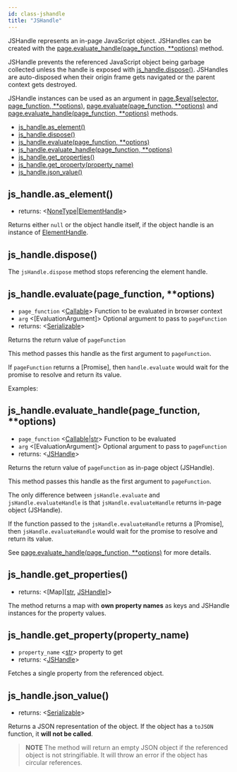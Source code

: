 ```yaml
---
id: class-jshandle
title: "JSHandle"
---
```



JSHandle represents an in-page JavaScript object. JSHandles can be created with the [page.evaluate_handle(page_function, **options)](./api/class-page.md#pageevaluatehandlepagefunction-options) method.

JSHandle prevents the referenced JavaScript object being garbage collected unless the handle is exposed with [js_handle.dispose()](./api/class-jshandle.md#jshandledispose). JSHandles are auto-disposed when their origin frame gets navigated or the parent context gets destroyed.

JSHandle instances can be used as an argument in [page.$eval(selector, page_function, **options)](./api/class-page.md#pageevalselector-pagefunction-options), [page.evaluate(page_function, **options)](./api/class-page.md#pageevaluatepagefunction-options) and [page.evaluate_handle(page_function, **options)](./api/class-page.md#pageevaluatehandlepagefunction-options) methods.


- [js_handle.as_element()](./api/class-jshandle.md#jshandleaselement)
- [js_handle.dispose()](./api/class-jshandle.md#jshandledispose)
- [js_handle.evaluate(page_function, **options)](./api/class-jshandle.md#jshandleevaluatepagefunction-options)
- [js_handle.evaluate_handle(page_function, **options)](./api/class-jshandle.md#jshandleevaluatehandlepagefunction-options)
- [js_handle.get_properties()](./api/class-jshandle.md#jshandlegetproperties)
- [js_handle.get_property(property_name)](./api/class-jshandle.md#jshandlegetpropertypropertyname)
- [js_handle.json_value()](./api/class-jshandle.md#jshandlejsonvalue)

## js_handle.as_element()
- returns: <[NoneType]|[ElementHandle]>

Returns either `null` or the object handle itself, if the object handle is an instance of [ElementHandle].

## js_handle.dispose()

The `jsHandle.dispose` method stops referencing the element handle.

## js_handle.evaluate(page_function, **options)
- `page_function` <[Callable]> Function to be evaluated in browser context
- `arg` <[EvaluationArgument]> Optional argument to pass to `pageFunction`
- returns: <[Serializable]>

Returns the return value of `pageFunction`

This method passes this handle as the first argument to `pageFunction`.

If `pageFunction` returns a [Promise], then `handle.evaluate` would wait for the promise to resolve and return its value.

Examples:

## js_handle.evaluate_handle(page_function, **options)
- `page_function` <[Callable]|[str]> Function to be evaluated
- `arg` <[EvaluationArgument]> Optional argument to pass to `pageFunction`
- returns: <[JSHandle]>

Returns the return value of `pageFunction` as in-page object (JSHandle).

This method passes this handle as the first argument to `pageFunction`.

The only difference between `jsHandle.evaluate` and `jsHandle.evaluateHandle` is that `jsHandle.evaluateHandle` returns in-page object (JSHandle).

If the function passed to the `jsHandle.evaluateHandle` returns a [Promise], then `jsHandle.evaluateHandle` would wait for the promise to resolve and return its value.

See [page.evaluate_handle(page_function, **options)](./api/class-page.md#pageevaluatehandlepagefunction-options) for more details.

## js_handle.get_properties()
- returns: <[Map]\[[str], [JSHandle]\]>

The method returns a map with **own property names** as keys and JSHandle instances for the property values.

## js_handle.get_property(property_name)
- `property_name` <[str]> property to get
- returns: <[JSHandle]>

Fetches a single property from the referenced object.

## js_handle.json_value()
- returns: <[Serializable]>

Returns a JSON representation of the object. If the object has a `toJSON` function, it **will not be called**.

> **NOTE** The method will return an empty JSON object if the referenced object is not stringifiable. It will throw an error if the object has circular references.

[Accessibility]: ./api/class-accessibility.md "Accessibility"
[Browser]: ./api/class-browser.md "Browser"
[BrowserContext]: ./api/class-browsercontext.md "BrowserContext"
[BrowserType]: ./api/class-browsertype.md "BrowserType"
[CDPSession]: ./api/class-cdpsession.md "CDPSession"
[ChromiumBrowserContext]: ./api/class-chromiumbrowsercontext.md "ChromiumBrowserContext"
[ConsoleMessage]: ./api/class-consolemessage.md "ConsoleMessage"
[Dialog]: ./api/class-dialog.md "Dialog"
[Download]: ./api/class-download.md "Download"
[ElementHandle]: ./api/class-elementhandle.md "ElementHandle"
[FileChooser]: ./api/class-filechooser.md "FileChooser"
[FirefoxBrowser]: ./api/class-firefoxbrowser.md "FirefoxBrowser"
[Frame]: ./api/class-frame.md "Frame"
[JSHandle]: ./api/class-jshandle.md "JSHandle"
[Keyboard]: ./api/class-keyboard.md "Keyboard"
[Mouse]: ./api/class-mouse.md "Mouse"
[Page]: ./api/class-page.md "Page"
[Playwright]: ./api/class-playwright.md "Playwright"
[Request]: ./api/class-request.md "Request"
[Response]: ./api/class-response.md "Response"
[Route]: ./api/class-route.md "Route"
[Selectors]: ./api/class-selectors.md "Selectors"
[TimeoutError]: ./api/class-timeouterror.md "TimeoutError"
[Touchscreen]: ./api/class-touchscreen.md "Touchscreen"
[Video]: ./api/class-video.md "Video"
[WebKitBrowser]: ./api/class-webkitbrowser.md "WebKitBrowser"
[WebSocket]: ./api/class-websocket.md "WebSocket"
[Worker]: ./api/class-worker.md "Worker"
[Element]: https://developer.mozilla.org/en-US/docs/Web/API/element "Element"
[Evaluation Argument]: ./core-concepts.md#evaluationargument "Evaluation Argument"
[iterator]: https://developer.mozilla.org/en-US/docs/Web/JavaScript/Reference/Iteration_protocols "Iterator"
[origin]: https://developer.mozilla.org/en-US/docs/Glossary/Origin "Origin"
[selector]: https://developer.mozilla.org/en-US/docs/Web/CSS/CSS_Selectors "selector"
[Serializable]: https://developer.mozilla.org/en-US/docs/Web/JavaScript/Reference/Global_Objects/JSON/stringify#Description "Serializable"
[UIEvent.detail]: https://developer.mozilla.org/en-US/docs/Web/API/UIEvent/detail "UIEvent.detail"
[UnixTime]: https://en.wikipedia.org/wiki/Unix_time "Unix Time"
[xpath]: https://developer.mozilla.org/en-US/docs/Web/XPath "xpath"

[Any]: https://docs.python.org/3/library/typing.html#typing.Any "Any"
[bool]: https://docs.python.org/3/library/stdtypes.html "bool"
[Callable]: https://docs.python.org/3/library/typing.html#typing.Callable "Callable"
[Dict]: https://docs.python.org/3/library/typing.html#typing.Dict "Dict"
[float]: https://docs.python.org/3/library/stdtypes.html#numeric-types-int-float-complex "float"
[int]: https://docs.python.org/3/library/stdtypes.html#numeric-types-int-float-complex "int"
[List]: https://docs.python.org/3/library/typing.html#typing.List "List"
[NoneType]: https://docs.python.org/3/library/constants.html#None "None"
[pathlib.Path]: https://realpython.com/python-pathlib/ "pathlib.Path"
[str]: https://docs.python.org/3/library/stdtypes.html#text-sequence-type-str "str"
[Union]: https://docs.python.org/3/library/typing.html#typing.Union "Union"